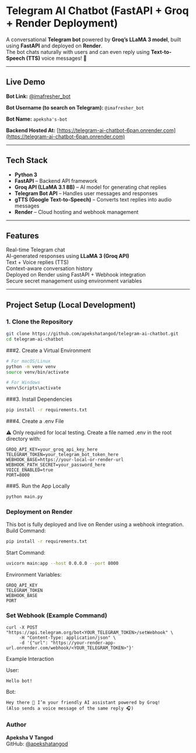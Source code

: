 # Telegram AI Chatbot (FastAPI + Groq + Render Deployment)

A conversational **Telegram bot** powered by **Groq’s LLaMA 3 model**, built using **FastAPI** and deployed on **Render**.  
The bot chats naturally with users and can even reply using **Text-to-Speech (TTS)** voice messages! 🎤

---

##  Live Demo

**Bot Link:** [@imafresher_bot](https://t.me/imafresher_bot)  

**Bot Username (to search on Telegram):** `@imafresher_bot`  

**Bot Name:** `apeksha's-bot`  

**Backend Hosted At:** [https://telegram-ai-chatbot-6pan.onrender.com](https://telegram-ai-chatbot-6pan.onrender.com)


---

## Tech Stack

-  **Python 3**
-  **FastAPI** – Backend API framework  
-  **Groq API (LLaMA 3.1 8B)** – AI model for generating chat replies  
-  **Telegram Bot API** – Handles user messages and responses  
-  **gTTS (Google Text-to-Speech)** – Converts text replies into audio messages  
-  **Render** – Cloud hosting and webhook management  

---

## Features

 Real-time Telegram chat  
 AI-generated responses using **LLaMA 3 (Groq API)**  
 Text + Voice replies (TTS)  
 Context-aware conversation history  
 Deployed on Render using FastAPI + Webhook integration  
 Secure secret management using environment variables  

---

##  Project Setup (Local Development)

### 1. Clone the Repository

```bash
git clone https://github.com/apekshatangod/telegram-ai-chatbot.git
cd telegram-ai-chatbot
```
###2. Create a Virtual Environment
```bash
# For macOS/Linux
python -m venv venv
source venv/bin/activate

# For Windows
venv\Scripts\activate
```
###3. Install Dependencies
```bash
pip install -r requirements.txt
```
###4. Create a .env File

⚠️ Only required for local testing.
Create a file named .env in the root directory with:
```
GROQ_API_KEY=your_groq_api_key_here
TELEGRAM_TOKEN=your_telegram_bot_token_here
WEBHOOK_BASE=https://your-local-or-render-url
WEBHOOK_PATH_SECRET=your_password_here
VOICE_ENABLED=true
PORT=8000
```
###5. Run the App Locally
```bash
python main.py
```
### Deployment on Render
This bot is fully deployed and live on Render using a webhook integration.
Build Command:
```bash
pip install -r requirements.txt
```
Start Command:
```bash
uvicorn main:app --host 0.0.0.0 --port 8000
```
Environment Variables:
```
GROQ_API_KEY
TELEGRAM_TOKEN
WEBHOOK_BASE
PORT
```
### Set Webhook (Example Command)
```
curl -X POST "https://api.telegram.org/bot<YOUR_TELEGRAM_TOKEN>/setWebhook" \
     -H "Content-Type: application/json" \
     -d '{"url": "https://your-render-app-url.onrender.com/webhook/<YOUR_TELEGRAM_TOKEN>"}'
```
Example Interaction

User:
```
Hello bot!
```
Bot:
```
Hey there 👋 I’m your friendly AI assistant powered by Groq!
(Also sends a voice message of the same reply 🎧)
```
###  Author

**Apeksha V Tangod**  
GitHub: [@apekshatangod](https://github.com/apekshatangod)
